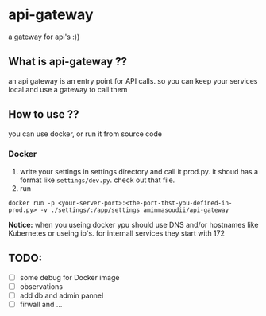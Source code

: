 # api-gateway
a gateway for api's :))

## What is api-gateway ??
an api gateway is an entry point for API calls. so you can keep your services local and use a gateway to call them 

## How to use ??
you can use docker, or run it from source code
### Docker
1. write your settings in settings directory and call it prod.py. it shoud has a format like `settings/dev.py`. check out that file.
3. run 
```
docker run -p <your-server-port>:<the-port-thst-you-defined-in-prod.py> -v ./settings/:/app/settings aminmasoudii/api-gateway
```
**Notice:** when you useing docker ypu should use DNS and/or hostnames like Kubernetes or useing ip's. for internall services they start with 172 
## TODO:
- [ ] some debug for Docker image
- [ ] observations
- [ ] add db and admin pannel
- [ ] firwall and ...
